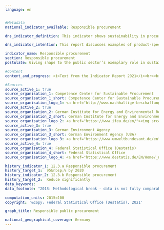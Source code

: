 ```yaml
---
language: en    


#Metadata    
national_indicator_available: Responsible procurement    

dns_indicator_definition: This indicator shows sustainability in procurement using the two subsectors of CO<sub>2</sub> emissions from motor vehicles and paper as examples. The indicator “CO<sub>2</sub> emissions per mileage of motor vehicles of the public sector” relates the CO<sub>2</sub> emissions to the relevant mileages. The indicator “Recycled paper bearing the Blue Angel label as a proportion of the total paper consumption of the direct federal administration” shows the volume of paper with the Blue Angel eco-label as a proportion of the total paper consumed by the direct federal administration. Target and intention of    

dns_indicator_intention: This report discusses examples of product-specific indicators. While the proportion of paper with the Blue Angel label is expected to reach 95% of the total paper consumption of the direct federal administration by 2020, the ratio of CO<sub>2</sub> emissions to mileage is expected to decrease further in the future. The public sector has a substantial part in the demand for products and services. Basing public procurement on the guiding principle of sustainability and strengthening sustainability criteria in public procurement should therefore be used as a lever to increase the supply of sustainable products. The Federal Government’s goal is to generally strengthen responsibility in public procurement.    

indicator_name: Responsible procurement    
section: Responsible procurement    
postulate: Giving shape to the public sector’s exemplary role in sustainable procurement    

#Content    
content_and_progress: <i>Text from the Indicator Report 2021</i><br><br> Sustainability in public procurement is a very complex topic. It is therefore hardly possible to address it appropriately using one or a few indicators. The two indicators shown here focus exclusively on selected ecological aspects of sustainability, although they cannot reflect these environmental aspects exhaustively. Social and economic aspects of sustainability are not in the focus of the two indicators.<br><br><br><br><i>CO<sub>2</sub> emissions per mileage of motor vehicles of the public sector</i><br><br><br><br>The data for motor vehicles of the public sector are provided by the environmental economic accounts of the Federal Statistical Office, also using the TREMOD (Transport Emission Model) database of the ifeu (German Institute for Energy and Environmental Research). The public sector comprises the federal level, the Länder level, the level of municipalities and associations of municipalities, the police, the Federal Border Guard, fire protection and fire brigades.<br><br><br><br>From 2015 to 2016, the average CO<sub>2</sub> emissions per kilometre driven by motor vehicles of the public sector decreased by around 2&nbsp;% from roughly 184 to 180.6 grams of CO<sub>2</sub> per kilometre. This has resulted in a separation of CO<sub>2</sub> emissions and mileage. The ratio of CO<sub>2</sub> emissions to mileage declined, although mileage continued to increase. In 2014, both mileage and CO<sub>2</sub> emissions increased. In 2015, however, CO<sub>2</sub> emissions decreased for the first time, although mileage continued to grow. One reason for this could be the increasing procurement of more efficient motor vehicles and of electric and hybrid cars with lower CO<sub>2</sub> emissions. The propor-tion of electric and hybrid cars of the total stock of motor vehicles of the public sector increased from 0.6&nbsp;% (1,946 units) in 2015 to 0.9&nbsp;% (2,827 units) in 2016.<br><br><br><br>As far as the motor vehicles of the direct federal administration are concerned, the average CO<sub>2</sub> emissions in 2017 were 179.9 grams of CO<sub>2</sub> per kilometre driven. The direct federal administration comprises the federal government’s own central and subordinate authorities, which are legally dependent. The data for CO<sub>2</sub> emissions per mileage of motor vehicles of the direct federal administration are provided by the German Environment Agency. As in the case of motor vehicles of the public sector, all passenger cars of the direct federal administration up to a weight of 3.5 tonnes are taken into account; however, light commercial vehicles of this class are not considered. Furthermore, between 2015 and 2017, the proportion of newly acquired motor vehicles of the direct federal administration whose emission value was less than 50 grams of CO<sub>2</sub> per kilometre increased from 2.6&nbsp;% to 4.1&nbsp;% of the total volume of newly procured motor vehicles. This increase could result in lower CO<sub>2</sub> emissions and thus raise the efficiency of the vehicle fleet.<br><br><br><br>This indicator covers only those CO<sub>2</sub> emissions that occur during the operation of the vehicles. If, however, we consider the holistic life cycle costs approach, greenhouse gas emissions also occur in the production and disposal processes, which would have to be taken into account for a conclusive indicator. In addition, the sustainability of electric mobility depends for instance on the extent to which the electricity used is generated from conventional or renewable sources, on material expenditure, the materials used and recyclability.<br><br><br><br><i>Recycled paper bearing the Blue Angel label as a proportion of the total paper consumption of the direct federal administration</i><br><br><br><br>The data to calculate the volume of paper with the Blue Angel label as a proportion of the total paper consumption of the direct federal administration are obtained by the Sustainability Programme monitoring, which is carried out by the Competence Center for Sustainable Procurement at the Procurement Office of the Federal Ministry of the Interior. The Blue Angel is an eco-label for products and services with a reduced environmental impact. With regard to paper, this label indicates that 100&nbsp;% of the paper fibres are made from waste paper and no harmful chemicals or optical brighteners are used in the production process.<br><br><br><br>The proportion of paper bearing the Blue Angel label increased by roughly 48% between 2015 and 2017. While it accounted for 45&nbsp;% of the total paper consumption of the federal administration in 2015, it reached 67&nbsp;% in 2017. The indicator is thus in line with the objective of the Sustainability Programme to raise the proportion of Blue Angel paper used.<br><br><br><br>However, total paper consumption is subject to annual fluctuations. After a strong rise in total paper consumption to approximately 1,281 million sheets of paper in 2016, there was a slight decline in 2017 (roughly 1,250 million sheets). However, this value was still above the 2015 value (about 1,150 million sheets). This means that not only the consumption of paper with the Blue Angel label, but also total paper consumption (+8.7&nbsp;%) increased in the period from 2015 to 2017. The volume of Blue Angel paper as a proportion of the total paper consumption does not allow conclusions to be drawn about the efficient consumption of paper in general.    

#Sources    
source_active_1: true
source_organisation_1: Competence Center for Sustainable Procurement
source_organisation_1_short: Competence Center for Sustainable Procurement
source_organisation_logo_1: <a href="http://www.nachhaltige-beschaffung.info/DE/Home/home_node.html"><img src="https://g205sdgs.github.io/sdg-indicators/public/logosEn/knb.png" alt=" Competence Center for Sustainable Procurement" title="Click here to visit the homepage of the organization" style="border: transparent"/></a>
source_active_2: true
source_organisation_2: German Institute for Energy and Environmental Research (IFEU)
source_organisation_2_short: German Institute for Energy and Environmental Research
source_organisation_logo_2: <a href="https://www.ifeu.de/en/"><img src="https://g205sdgs.github.io/sdg-indicators/public/logosEn/ifeu.png" alt=" German Institute for Energy and Environmental Research" title="Click here to visit the homepage of the organization" style="border: transparent"/></a>
source_active_3: true
source_organisation_3: German Environment Agency
source_organisation_3_short: German Environment Agency (UBA)
source_organisation_logo_3: <a href="https://www.umweltbundesamt.de/en"><img src="https://g205sdgs.github.io/sdg-indicators/public/logosEn/uba.png" alt=" German Environment Agency (UBA)" title="Click here to visit the homepage of the organization" style="border: transparent"/></a>
source_active_4: true
source_organisation_4: Federal Statistical Office (Destatis)
source_organisation_4_short: Federal Statistical Office
source_organisation_logo_4: <a href="https://www.destatis.de/EN/Home/_node.html"><img src="https://g205sdgs.github.io/sdg-indicators/public/logosEn/destatis.png" alt=" Federal Statistical Office" title="Click here to visit the homepage of the organization" style="border: transparent"/></a>    

history_indicator_1: 12.3.a Responsible procurement                    
history_target_1:  95&nbsp;% by 2020
history_indicator_2: 12.3.b Responsible procurement                    
history_target_2:  Reduce significantly    
data_keywords:    
data_footnote: "2018: Methodological break - data is not fully comparable"    
    
computation_units: 2015=100    
copyright: '&copy; Federal Statistical Office (Destatis), 2021'    

graph_title: Responsible public procurement    

national_geographical_coverage: Germany    
---    
```

<div>
  <div class="my-header">
    <h3>
    </h3>
  </div>
<div>
  <div class="my-header">
    <h3>
    </h3>
  </div>